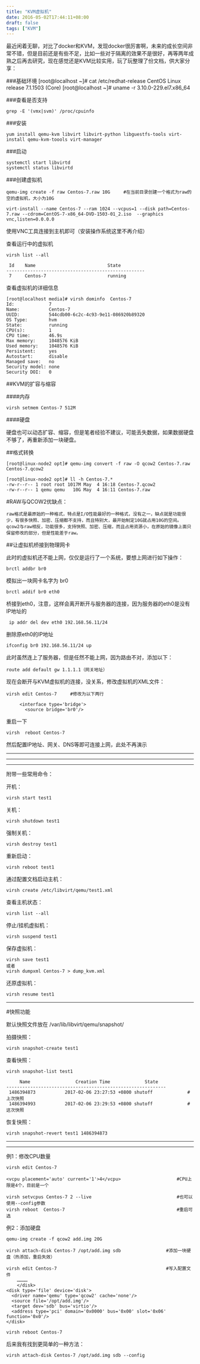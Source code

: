 ```yaml
---
title: "KVM虚拟机"
date: 2016-05-02T17:44:11+08:00
draft: false
tags: ["KVM"] 
---
```

最近闲着无聊，对比了docker和KVM，发现docker很厉害啊，未来的成长空间非常不错，但是目前还是有些不足，比如一些对于隔离的效果不是很好，再等两年成熟之后再去研究，现在感觉还是KVM比较实用，玩了玩整理了份文档，供大家分享：

###基础环境
	[root@localhost ~]# cat /etc/redhat-release 
	CentOS Linux release 7.1.1503 (Core) 
	[root@localhost ~]# uname -r
	3.10.0-229.el7.x86_64

###查看是否支持
	
	grep -E '(vmx|svm)' /proc/cpuinfo
	
###安装

	yum install qemu-kvm libvirt libvirt-python libguestfs-tools virt-install qemu-kvm-toools virt-manager

###启动

	systemctl start libvirtd
	systemctl status libvirtd

###创建虚拟机

	qemu-img create -f raw Centos-7.raw 10G		#在当前目录创建一个格式为raw的空的虚拟机，大小为10G

	virt-install --name Centos-7 --ram 1024 --vcpus=1 --disk path=Centos-7.raw --cdrom=CentOS-7-x86_64-DVD-1503-01_2.iso  --graphics vnc,listen=0.0.0.0 

使用VNC工具连接到主机即可（安装操作系统这里不再介绍）

查看运行中的虚拟机

	virsh list --all

	 Id    Name                           State
	----------------------------------------------------
	 7     Centos-7                       running


查看虚拟机的详细信息

	[root@localhost media]# virsh dominfo  Centos-7
	Id:             7
	Name:           Centos-7
	UUID:           544cdb00-6c2c-4c93-9e11-086920b89320
	OS Type:        hvm
	State:          running
	CPU(s):         1
	CPU time:       46.9s
	Max memory:     1048576 KiB
	Used memory:    1048576 KiB
	Persistent:     yes
	Autostart:      disable
	Managed save:   no
	Security model: none
	Security DOI:   0	

##KVM的扩容与缩容

####内存

	virsh setmem Centos-7 512M

####硬盘

硬盘也可以动态扩容、缩容，但是笔者经验不建议，可能丢失数据，如果数据硬盘不够了，再重新添加一块硬盘。

##格式转换

	[root@linux-node2 opt]# qemu-img convert -f raw -O qcow2 Centos-7.raw Centos-7.qcow2

	[root@linux-node2 opt]# ll -h Centos-7.*
	-rw-r--r-- 1 root root 1017M May  4 16:18 Centos-7.qcow2
	-rw-r--r-- 1 qemu qemu   10G May  4 16:11 Centos-7.raw

#RAW与QCOW2优缺点：

	raw格式是最原始的一种格式，特点是I/O性能最好的一种格式，没有之一，缺点就是功能很少，有很多快照、加密、压缩都不支持，而且特别大，最开始制定10G就占用10G的空间。
	qcow2与raw相反，功能很多，支持快照、加密、压缩，而且占用资源小，在原始的镜像上面只保留修改的部分，但是性能差于raw。


##让虚拟机桥接到物理网卡

此时的虚拟机还不能上网，仅仅是运行了一个系统，要想上网进行如下操作：

	brctl addbr br0

模拟出一块网卡名字为 br0

	brctl addif br0 eth0

桥接到eth0，注意，这样会离开断开与服务器的连接，因为服务器的eth0是没有IP地址的

	 ip addr del dev eth0 192.168.56.11/24

删除原eth0的IP地址

	ifconfig br0 192.168.56.11/24 up

此时虽然连上了服务器，但是任然不能上网，因为路由不对，添加以下：

	route add default gw 1.1.1.1（网关地址）

现在会断开与KVM虚拟机的连接，没关系，修改虚拟机的XML文件：

	virsh edit Centos-7		#修改为以下两行

	     <interface type='bridge'>
	       <source bridge='br0'/>

重启一下

	virsh  reboot Centos-7

然后配置IP地址、网关、DNS等即可连接上网，此处不再演示

----
----
----

附带一些常用命令：

开机：

	virsh start test1

关机：

	virsh shutdown test1

强制关机：

	virsh destroy test1

重新启动：

	virsh reboot test1

通过配置文档启动主机：

	virsh create /etc/libvirt/qemu/test1.xml

查看主机状态：

	virsh list --all

停止/挂机虚拟机：

	virsh suspend test1

保存虚拟机：

	virsh save test1  
 	或者
	virsh dumpxml Centos-7 > dump_kvm.xml

还原虚拟机：

	virsh resume test1

---

#快照功能

默认快照文件放在 /var/lib/libvirt/qemu/snapshot/

拍摄快照：

	virsh snapshot-create test1

查看快照：

	virsh snapshot-list test1

		 Name                 Creation Time             State
	------------------------------------------------------------
	 1486394873           2017-02-06 23:27:53 +0800 shutoff				#上次快照
	 1486394993           2017-02-06 23:29:53 +0800 shutoff				#这次快照

恢复快照：

	virsh snapshot-revert test1 1486394873
	
---
---

例1：修改CPU数量

	virsh edit Centos-7

	<vcpu placement='auto' current='1'>4</vcpu>						#CPU上限是4个，目前是一个

	virsh setvcpus Centos-7 2 --live								#也可以使用--config参数
	virsh reboot  Centos-7											#重启可选


例2：添加硬盘

	qemu-img create -f qcow2 add.img 20G

	virsh attach-disk Centos-7 /opt/add.img sdb					#添加一块硬盘（热添加，重启失效）

	virsh edit Centos-7											#写入配置文件
		…………
	    </disk>
    <disk type='file' device='disk'>
      <driver name='qemu' type='qcow2' cache='none'/>
      <source file='/opt/add.img'/>
      <target dev='sdb' bus='virtio'/>
      <address type='pci' domain='0x0000' bus='0x00' slot='0x06' function='0x0'/>
    </disk>

	virsh reboot Centos-7

后来我有找到更简单的一种方法：

	virsh attach-disk Centos-7 /opt/add.img sdb --config